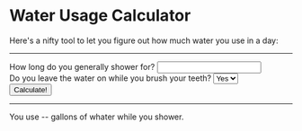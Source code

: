 # Water Usage Calculator
Here's a nifty tool to let you figure out how much water you use in a day:
<hr>
<form>
	How long do you generally shower for? <input type="number" name="shower"><br>
	Do you leave the water on while you brush your teeth?
	<select name="brush">
	<option value="do">Yes</option>
	<option value="don't">No</option>
	</select><br>
	<button type="submit">Calculate!</button>
</form>
<hr>
You use <span id="showerResult">--</span> gallons of whater while you shower.
<script>
	var form = document.querySelector("form");
	var showerResult = document.getElementById("showerResult");
	form.addEventListener("submit", function(event) {
		showerResult.textContent = form.elements.shower.value * 2.1;
		event.preventDefault();
	});
</script>
